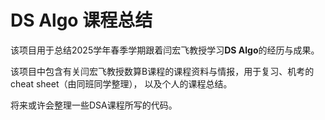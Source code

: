 # DS Algo 课程总结  

该项目用于总结2025学年春季学期跟着闫宏飞教授学习**DS Algo**的经历与成果。

该项目中包含有关闫宏飞教授数算B课程的课程资料与情报，用于复习、机考的cheat sheet（由同班同学整理），
以及个人的课程总结。

将来或许会整理一些DSA课程所写的代码。
